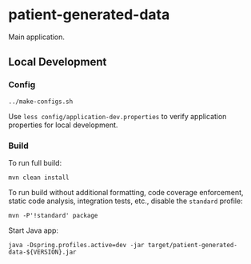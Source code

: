 # patient-generated-data

Main application.

## Local Development

### Config

`../make-configs.sh`

Use `less config/application-dev.properties` to verify application properties for local development.

### Build

To run full build:

`mvn clean install`

To run build without additional formatting, code coverage enforcement, static code analysis, integration tests, etc., disable the `standard` profile:

`mvn -P'!standard' package`

Start Java app:

`java -Dspring.profiles.active=dev -jar target/patient-generated-data-${VERSION}.jar`
